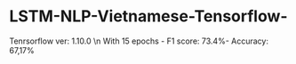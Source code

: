 # LSTM-NLP-Vietnamese-Tensorflow-
Tenrsorflow ver: 1.10.0 \n
With 15 epochs -
F1 score: 73.4%-
Accuracy: 67,17%
